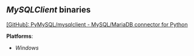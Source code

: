 *MySQLClient* binaries
----------------------

[[GitHub]: PyMySQL/mysqlclient - MySQL/MariaDB connector for Python](https://github.com/PyMySQL/mysqlclient)

**Platforms**:
- *Windows*

